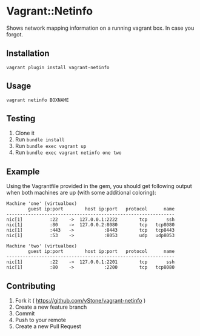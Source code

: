 # Vagrant::Netinfo

Shows network mapping information on a running vagrant box. In case you forgot.

## Installation

    vagrant plugin install vagrant-netinfo

## Usage

    vagrant netinfo BOXNAME

## Testing

1. Clone it
2. Run `bundle install`
3. Run `bundle exec vagrant up`
4. Run `bundle exec vagrant netinfo one two`

## Example

Using the Vagrantfile provided in the gem, you should get following output when both machines are up
(with some additional coloring):

```
Machine 'one' (virtualbox)
        guest ip:port        host ip:port   protocol      name
--------------------------------------------------------------
nic[1]          :22    ->  127.0.0.1:2222        tcp       ssh
nic[1]          :80    ->  127.0.0.2:8080        tcp   tcp8080
nic[1]          :443   ->           :8443        tcp   tcp8443
nic[1]          :53    ->           :8053        udp   udp8053

Machine 'two' (virtualbox)
        guest ip:port        host ip:port   protocol      name
--------------------------------------------------------------
nic[1]          :22    ->  127.0.0.1:2201        tcp       ssh
nic[1]          :80    ->           :2200        tcp   tcp8080
```

## Contributing

1. Fork it ( https://github.com/vStone/vagrant-netinfo )
2. Create a new feature branch
3. Commit
4. Push to your remote
5. Create a new Pull Request
